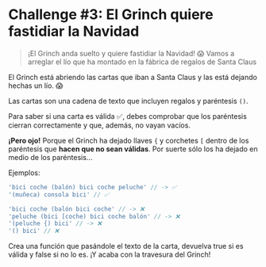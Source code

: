 # Challenge #3: El Grinch quiere fastidiar la Navidad

> ¡El Grinch anda suelto y quiere fastidiar la Navidad! 😱 Vamos a arreglar el lío que ha montado en la fábrica de regalos de Santa Claus

El Grinch está abriendo las cartas que iban a Santa Claus y las está dejando hechas un lío. 😱

Las cartas son una cadena de texto que incluyen regalos y paréntesis `()`.

Para saber si una carta es válida ✅, debes comprobar que los paréntesis cierran correctamente y que, además, no vayan vacíos.

**¡Pero ojo!** Porque el Grinch ha dejado llaves `{` y corchetes `[` dentro de los paréntesis que **hacen que no sean válidas**. Por suerte sólo los ha dejado en medio de los paréntesis...

Ejemplos:

```js
'bici coche (balón) bici coche peluche' // -> ✅
'(muñeca) consola bici' // ✅

'bici coche (balón bici coche' // -> ❌
'peluche (bici [coche) bici coche balón' // -> ❌
'(peluche {) bici' // -> ❌
'() bici' // ❌
```

Crea una función que pasándole el texto de la carta, devuelva true si es válida y false si no lo es. ¡Y acaba con la travesura del Grinch!

